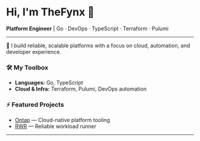 # Hi, I'm TheFynx 👋

**Platform Engineer** | Go · DevOps · TypeScript · Terraform · Pulumi

---

🚀 I build reliable, scalable platforms with a focus on cloud, automation, and developer experience.

### 🛠️ My Toolbox
- **Languages:** Go, TypeScript
- **Cloud & Infra:** Terraform, Pulumi, DevOps automation

### ⚡ Featured Projects
- [Ontap](https://github.com/fynxlabs/ontap) — Cloud-native platform tooling
- [RWR](https://github.com/fynxlabs/rwr) — Reliable workload runner

---

<!--
**Pinned Projects:**  
- Ontap ([fynxlabs/ontap](https://github.com/fynxlabs/ontap))  
- RWR ([fynxlabs/rwr](https://github.com/fynxlabs/rwr))  
-->

<!--
**Contact & Links:**  
Feel free to reach out or check out my pinned projects!
-->
